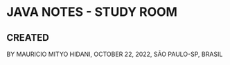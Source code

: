 # JAVA NOTES - STUDY ROOM

## CREATED 
BY MAURICIO MITYO HIDANI, OCTOBER 22, 2022, SÃO PAULO-SP, BRASIL